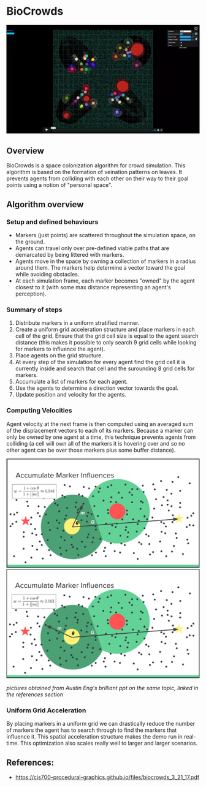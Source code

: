 # BioCrowds

[![](Images/BioCrowds_vimeoLink.png)](https://vimeo.com/231603963)

## Overview

BioCrowds is a space colonization algorithm for crowd simulation. This algorithm is based on the formation of veination patterns on leaves. It prevents agents from colliding with each other on their way to their goal points using a notion of "personal space". 

## Algorithm overview
### Setup and defined behaviours

- Markers (just points) are scattered throughout the simulation space, on the ground.
- Agents can travel only over pre-defined viable paths that are demarcated by being littered with markers.
- Agents move in the space by owning a collection of markers in a radius around them. The markers help determine a vector toward the goal while avoiding obstacles.
- At each simulation frame, each marker becomes "owned" by the agent closest to it (with some max distance representing an agent's perception).

### Summary of steps

1) Distribute markers in a uniform stratified manner.
2) Create a uniform grid acceleration structure and place markers in each cell of the grid. Ensure that the grid cell size is equal to the agent search distance (this makes it possible to only search 9 grid cells while looking for markers to influence the agent).
3) Place agents on the grid structure.
4) At every step of the simulation for every agent find the grid cell it is currently inside and search that cell and the surounding 8 grid cells for markers.
5) Accumulate a list of markers for each agent.
6) Use the agents to determine a direction vector towards the goal.
7) Update position and velocity for the agents.

### Computing Velocities

Agent velocity at the next frame is then computed using an averaged sum of the displacement vectors to each of its markers. Because a marker can only be owned by one agent at a time, this technique prevents agents from colliding (a cell will own all of the markers it is hovering over and so no other agent can be over those markers plus some buffer distance).

![](Images/MarkerInfluenceWeighting1.png)
![](Images/MarkerInfluenceWeighting2.png)

_pictures obtained from Austin Eng's brilliant ppt on the same topic, linked in the references section_

### Uniform Grid Acceleration

By placing markers in a uniform grid we can drastically reduce the number of markers the agent has to search through to find the markers that influence it. This spatial acceleration structure makes the demo run in real-time. This optimization also scales really well to larger and larger scenarios.

## References:
- https://cis700-procedural-graphics.github.io/files/biocrowds_3_21_17.pdf